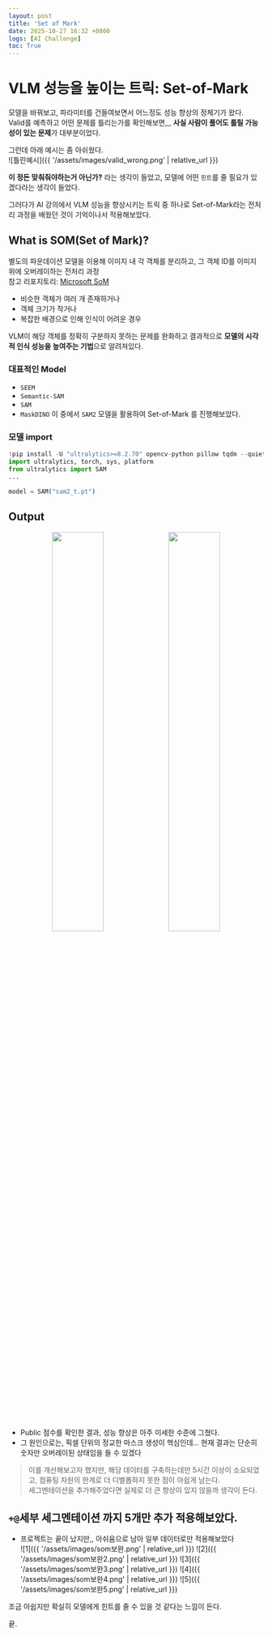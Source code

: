 ```yaml
---
layout: post
title: 'Set of Mark'
date: 2025-10-27 16:32 +0800
logs: [AI Challenge]
toc: True
---
```

# VLM 성능을 높이는 트릭: Set-of-Mark
모델을 바꿔보고, 파라미터를 건들여보면서 어느정도 성능 향상의 정체기가 왔다.\
Valid를 예측하고 어떤 문제를 틀리는가를 확인해보면,,, **사실 사람이 풀어도 틀릴 가능성이 있는 문제**가 대부분이었다.

그런데 아래 예시는 좀 아쉬웠다.\
![틀린예시]({{ '/assets/images/valid_wrong.png' | relative_url }})

**이 정돈 맞춰줘야하는거 아닌가?** 라는 생각이 들었고, 모델에 어떤 `힌트`를 줄 필요가 있겠다라는 생각이 들었다.


그러다가 AI 강의에서 VLM 성능을 향상시키는 트릭 중 하나로 Set-of-Mark라는 전처리 과정을 배웠던 것이 기억이나서 적용해보았다.

## What is SOM(Set of Mark)?
별도의 파운데이션 모델을 이용해 이미지 내 각 객체를 분리하고,
그 객체 ID를 이미지 위에 오버레이하는 전처리 과정\
참고 리포지토리: [Microsoft SoM](https://github.com/microsoft/SoM)
- 비슷한 객체가 여러 개 존재하거나
- 객체 크기가 작거나
- 복잡한 배경으로 인해 인식이 어려운 경우
  
VLM이 해당 객체를 정확히 구분하지 못하는 문제를 완화하고 결과적으로 **모델의 시각적 인식 성능을 높여주는 기법**으로 알려져있다.

### 대표적인 Model
- `SEEM`
- `Semantic-SAM`
- `SAM`
- `MaskDINO` 
이 중에서 `SAM2` 모델을 활용하여 Set-of-Mark 를 진행해보았다.


### 모델 import
```python
!pip install -U "ultralytics>=8.2.70" opencv-python pillow tqdm --quiet
import ultralytics, torch, sys, platform
from ultralytics import SAM
...

model = SAM("sam2_t.pt")
```

## Output
<p align="center">
  <img src="{{ '/assets/images/som예시2.png' | relative_url }}" width="45%" />
  <img src="{{ '/assets/images/som예시1.png' | relative_url }}" width="45%" />
</p>

- Public 점수를 확인한 결과, 성능 향상은 아주 미세한 수준에 그쳤다.
- 그 원인으로는, 픽셀 단위의 정교한 마스크 생성이 핵심인데... 현재 결과는 단순히 숫자만 오버레이된 상태임을 들 수 있겠다
  
>이를 개선해보고자 했지만, 해당 데이터를 구축하는데만 5시간 이상이 소요되었고, 컴퓨팅 자원의 한계로 더 디벨롭하지 못한 점이 아쉽게 남는다.\
세그멘테이션을 추가해주었다면 실제로 더 큰 향상이 있지 않을까 생각이 든다.

## `+@`세부 세그멘테이션 까지 5개만 추가 적용해보았다.
- 프로젝트는 끝이 났지만,, 아쉬움으로 남아 일부 데이터로만 적용해보았다\
![1]({{ '/assets/images/som보완.png' | relative_url }})
![2]({{ '/assets/images/som보완2.png' | relative_url }})
![3]({{ '/assets/images/som보완3.png' | relative_url }})
![4]({{ '/assets/images/som보완4.png' | relative_url }})
![5]({{ '/assets/images/som보완5.png' | relative_url }})

조금 아쉽지만 확실히 모델에게 힌트를 줄 수 있을 것 같다는 느낌이 든다.

끝.